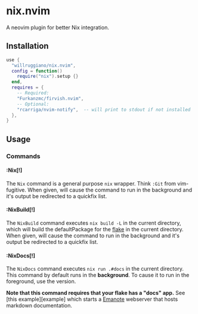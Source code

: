 # nix.nvim

A neovim plugin for better Nix integration.

## Installation

```lua
use {
  "willruggiano/nix.nvim",
  config = function()
    require("nix").setup {}
  end,
  requires = {
    -- Required:
    "Furkanzmc/firvish.nvim",
    -- Optional:
    "rcarriga/nvim-notify",  -- will print to stdout if not installed
  },
}
```

## Usage

### Commands

#### :Nix[!]

The `Nix` command is a general purpose `nix` wrapper. Think `:Git` from vim-fugitive.
When given, <bang> will cause the command to run in the background and it's output be redirected to a quickfix list.

#### :NixBuild[!]

The `NixBuild` command executes `nix build -L` in the current directory, which will build the defaultPackage for the [flake][flakes] in the current directory.
When given, <bang> will cause the command to run in the background and it's output be redirected to a quickfix list.

#### :NixDocs[!]

The `NixDocs` command executes `nix run .#docs` in the current directory.
This command by default runs in the **background**. To cause it to run in the foreground, use the <bang> version.

**Note that this command requires that your flake has a "docs" app.** See [this example][example] which starts a [Emanote][emanote] webserver that hosts markdown documentation.

[emanote]: https://note.ema.srid.ca/
[flakes]: https://nixos.wiki/wiki/Flakes
[particle]: https://github.com/willruggiano/particle/blob/main/flake.nix
